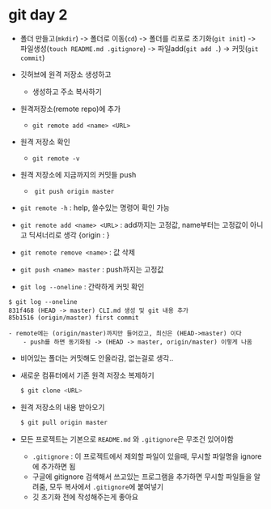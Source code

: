 # git day 2

- 폴더 만들고(`mkdir`) -> 폴더로 이동(`cd`) -> 폴더를 리포로 초기화(`git init`) -> 파일생성(`touch README.md .gitignore`) -> 파일add(`git add .`)  -> 커밋(`git commit`)

- 깃허브에 원격 저장소 생성하고
  - 생성하고 주소 복사하기
- 원격저장소(remote repo)에 추가
  - `git remote add <name> <URL>`
- 원격 저장소 확인
  - `git remote -v`

- 원격 저장소에 지금까지의 커밋들 push
  - ​	`git push origin master`



- `git remote -h` : help, 쓸수있는 명령어 확인 가능

- `git remote add <name> <URL>` : add까지는 고정값, name부터는 고정값이 아니고 딕셔너리로 생각 {origin : <URL>}

- `git remote remove <name>` : <name> 값 삭제

- `git push <name> master` : push까지는 고정값



- `git log --oneline`  : 간략하게 커밋 확인

```
$ git log --oneline
831f468 (HEAD -> master) CLI.md 생성 및 git 내용 추가
85b1516 (origin/master) first commit

- remote에는 (origin/master)까지만 들어갔고, 최신은 (HEAD->master) 이다
	- push를 하면 동기화됨 -> (HEAD -> master, origin/master) 이렇게 나옴
```

- 비어있는 폴더는 커밋해도 안올라감, 없는걸로 생각..

- 새로운 컴퓨터에서 기존 원격 저장소 복제하기
  ```sh
  $ git clone <URL>
  ```
- 원격 저장소의 내용 받아오기
  ```sh
  $ git pull origin master
  ```


- 모든 프로젝트는 기본으로 `README.md` 와 `.gitignore`은 무조건 있어야함
  - `.gitignore` : 이 프로젝트에서 제외할 파일이 있을때, 무시할 파일명을 ignore에 추가하면 됨
  - 구글에 gitignore 검색해서 쓰고있는 프로그램을 추가하면 무시할 파일들을 알려줌, 모두 복사에서 `.gitignore`에 붙여넣기
  - 깃 초기화 전에 작성해주는게 좋아요


